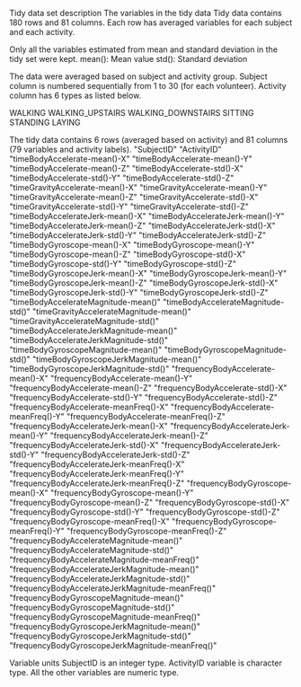 Tidy data set description
The variables in the tidy data
Tidy data contains 180 rows and 81 columns. Each row has averaged variables for each subject and each activity.

Only all the variables estimated from mean and standard deviation in the tidy set were kept.
mean(): Mean value
std(): Standard deviation

The data were averaged based on subject and activity group.
Subject column is numbered sequentially from 1 to 30 (for each volunteer). Activity column has 6 types as listed below.

WALKING
WALKING_UPSTAIRS
WALKING_DOWNSTAIRS
SITTING
STANDING
LAYING

The tidy data contains 6 rows (averaged based on activity) and 81 columns (79 variables and activity labels).
"SubjectID"
"ActivityID"
"timeBodyAccelerate-mean()-X"
"timeBodyAccelerate-mean()-Y"
"timeBodyAccelerate-mean()-Z"
"timeBodyAccelerate-std()-X"
"timeBodyAccelerate-std()-Y"
"timeBodyAccelerate-std()-Z"
"timeGravityAccelerate-mean()-X"
"timeGravityAccelerate-mean()-Y"
"timeGravityAccelerate-mean()-Z"
"timeGravityAccelerate-std()-X"
"timeGravityAccelerate-std()-Y"
"timeGravityAccelerate-std()-Z"
"timeBodyAccelerateJerk-mean()-X"
"timeBodyAccelerateJerk-mean()-Y"
"timeBodyAccelerateJerk-mean()-Z"
"timeBodyAccelerateJerk-std()-X"
"timeBodyAccelerateJerk-std()-Y"
"timeBodyAccelerateJerk-std()-Z"
"timeBodyGyroscope-mean()-X"
"timeBodyGyroscope-mean()-Y"
"timeBodyGyroscope-mean()-Z"
"timeBodyGyroscope-std()-X"
"timeBodyGyroscope-std()-Y"
"timeBodyGyroscope-std()-Z"
"timeBodyGyroscopeJerk-mean()-X"
"timeBodyGyroscopeJerk-mean()-Y"
"timeBodyGyroscopeJerk-mean()-Z"
"timeBodyGyroscopeJerk-std()-X"
"timeBodyGyroscopeJerk-std()-Y"
"timeBodyGyroscopeJerk-std()-Z"
"timeBodyAccelerateMagnitude-mean()"
"timeBodyAccelerateMagnitude-std()"
"timeGravityAccelerateMagnitude-mean()"
"timeGravityAccelerateMagnitude-std()"
"timeBodyAccelerateJerkMagnitude-mean()"
"timeBodyAccelerateJerkMagnitude-std()"
"timeBodyGyroscopeMagnitude-mean()"
"timeBodyGyroscopeMagnitude-std()"
"timeBodyGyroscopeJerkMagnitude-mean()"
"timeBodyGyroscopeJerkMagnitude-std()"
"frequencyBodyAccelerate-mean()-X"
"frequencyBodyAccelerate-mean()-Y"
"frequencyBodyAccelerate-mean()-Z"
"frequencyBodyAccelerate-std()-X"
"frequencyBodyAccelerate-std()-Y"
"frequencyBodyAccelerate-std()-Z"
"frequencyBodyAccelerate-meanFreq()-X"
"frequencyBodyAccelerate-meanFreq()-Y"
"frequencyBodyAccelerate-meanFreq()-Z"
"frequencyBodyAccelerateJerk-mean()-X"
"frequencyBodyAccelerateJerk-mean()-Y"
"frequencyBodyAccelerateJerk-mean()-Z"
"frequencyBodyAccelerateJerk-std()-X"
"frequencyBodyAccelerateJerk-std()-Y"
"frequencyBodyAccelerateJerk-std()-Z"
"frequencyBodyAccelerateJerk-meanFreq()-X"
"frequencyBodyAccelerateJerk-meanFreq()-Y"
"frequencyBodyAccelerateJerk-meanFreq()-Z"
"frequencyBodyGyroscope-mean()-X"
"frequencyBodyGyroscope-mean()-Y"
"frequencyBodyGyroscope-mean()-Z"
"frequencyBodyGyroscope-std()-X"
"frequencyBodyGyroscope-std()-Y"
"frequencyBodyGyroscope-std()-Z"
"frequencyBodyGyroscope-meanFreq()-X"
"frequencyBodyGyroscope-meanFreq()-Y"
"frequencyBodyGyroscope-meanFreq()-Z"
"frequencyBodyAccelerateMagnitude-mean()"
"frequencyBodyAccelerateMagnitude-std()"
"frequencyBodyAccelerateMagnitude-meanFreq()"
"frequencyBodyAccelerateJerkMagnitude-mean()"
"frequencyBodyAccelerateJerkMagnitude-std()"
"frequencyBodyAccelerateJerkMagnitude-meanFreq()"
"frequencyBodyGyroscopeMagnitude-mean()"
"frequencyBodyGyroscopeMagnitude-std()"
"frequencyBodyGyroscopeMagnitude-meanFreq()"
"frequencyBodyGyroscopeJerkMagnitude-mean()"
"frequencyBodyGyroscopeJerkMagnitude-std()"
"frequencyBodyGyroscopeJerkMagnitude-meanFreq()"

Variable units
SubjectID is an integer type. ActivityID variable is character type. All the other variables are numeric type.

